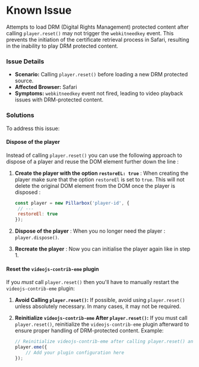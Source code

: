 # Known Issue

Attempts to load DRM (Digital Rights Management) protected content after calling `player.reset()` may not trigger
the `webkitneedkey` event. This prevents the initiation of the certificate retrieval process in Safari, resulting in the
inability to play DRM protected content.

### Issue Details

- **Scenario:** Calling `player.reset()` before loading a new DRM protected source.
- **Affected Browser:** Safari
- **Symptoms:** `webkitneedkey` event not fired, leading to video playback issues with DRM-protected content.

### Solutions

To address this issue:

#### Dispose of the player

Instead of calling `player.reset()` you can use the following approach to dispose of a player and reuse the DOM
element further down the line :

1. **Create the player with the option `restoreEL: true`** : When creating the player make sure that the
   option `restoreEl` is set to `true`. This will not delete the original DOM element from the DOM once the player is
   disposed :

   ```javascript
   const player = new Pillarbox('player-id', {
    // ---
    restoreEl: true
   });
   ```

2. **Dispose of the player** : When you no longer need the player : `player.dispose()`.
3. **Recreate the player** : Now you can initialise the player again like in step 1.

#### Reset the `videojs-contrib-eme` plugin

If you *must* call `player.reset()` then you'll have to manually restart the `videojs-contrib-eme` plugin:

1. **Avoid Calling `player.reset()`:** If possible, avoid using `player.reset()` unless absolutely necessary. In many
   cases, it may not be required.

2. **Reinitialize `videojs-contrib-eme` After `player.reset()`:** If you must call `player.reset()`, reinitialize
   the `videojs-contrib-eme` plugin afterward to ensure proper handling of DRM-protected content. Example:

    ```javascript
    // Reinitialize videojs-contrib-eme after calling player.reset() and before loading a new source
    player.eme({
        // Add your plugin configuration here
    });
    ```
